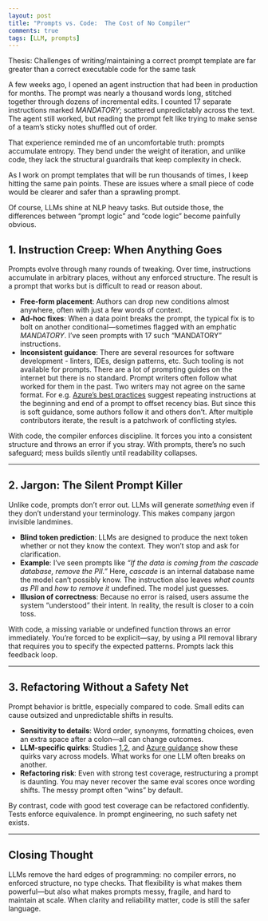 ```yaml
---
layout: post
title: "Prompts vs. Code:  The Cost of No Compiler"
comments: true
tags: [LLM, prompts]
---
```


Thesis: Challenges of writing/maintaining a correct prompt template are far greater than a correct executable code for the same task

A few weeks ago, I opened an agent instruction that had been in production for months. The prompt was nearly a thousand words long, stitched together through dozens of incremental edits. I counted 17 separate instructions marked *MANDATORY*; scattered unpredictably across the text. The agent still worked, but reading the prompt felt like trying to make sense of a team’s sticky notes shuffled out of order.  

That experience reminded me of an uncomfortable truth: prompts accumulate entropy. They bend under the weight of iteration, and unlike code, they lack the structural guardrails that keep complexity in check.  

As I work on prompt templates that will be run thousands of times, I keep hitting the same pain points. These are issues where a small piece of code would be clearer and safer than a sprawling prompt.  

Of course, LLMs shine at NLP heavy tasks. But outside those, the differences between “prompt logic” and “code logic” become painfully obvious.  


## 1. Instruction Creep: When Anything Goes  

Prompts evolve through many rounds of tweaking. Over time, instructions accumulate in arbitrary places, without any enforced structure. The result is a prompt that works but is difficult to read or reason about.  

- **Free-form placement**: Authors can drop new conditions almost anywhere, often with just a few words of context.  
- **Ad-hoc fixes**: When a data point breaks the prompt, the typical fix is to bolt on another conditional—sometimes flagged with an emphatic *MANDATORY*. I’ve seen prompts with 17 such “MANDATORY” instructions.  
- **Inconsistent guidance**: There are several resources for software development - linters, IDEs, design patterns, etc. Such tooling is not available for prompts. There are a lot of prompting guides on the internet but there is no standard. Prompt writers often follow what worked for them in the past. Two writers may not agree on the same format. For e.g. [Azure’s best practices](https://learn.microsoft.com/en-us/azure/ai-foundry/openai/concepts/prompt-engineering?tabs=chat#repeat-instructions-at-the-end) suggest repeating instructions at the beginning and end of a prompt to offset recency bias. But since this is soft guidance, some authors follow it and others don’t. After multiple contributors iterate, the result is a patchwork of conflicting styles.

With code, the compiler enforces discipline. It forces you into a consistent structure and throws an error if you stray. With prompts, there’s no such safeguard; mess builds silently until readability collapses.  

---

## 2. Jargon: The Silent Prompt Killer  

Unlike code, prompts don’t error out. LLMs will generate *something* even if they don’t understand your terminology. This makes company jargon invisible landmines.  

- **Blind token prediction**: LLMs are designed to produce the next token whether or not they know the context. They won’t stop and ask for clarification.  
- **Example**: I’ve seen prompts like *“If the data is coming from the cascade database, remove the PII.”* Here, *cascade* is an internal database name the model can’t possibly know. The instruction also leaves *what counts as PII* and *how to remove it* undefined. The model just guesses.  
- **Illusion of correctness**: Because no error is raised, users assume the system “understood” their intent. In reality, the result is closer to a coin toss.  

With code, a missing variable or undefined function throws an error immediately. You’re forced to be explicit—say, by using a PII removal library that requires you to specify the expected patterns. Prompts lack this feedback loop.  

---

## 3. Refactoring Without a Safety Net  

Prompt behavior is brittle, especially compared to code. Small edits can cause outsized and unpredictable shifts in results.  

- **Sensitivity to details**: Word order, synonyms, formatting choices, even an extra space after a colon—all can change outcomes.  
- **LLM-specific quirks**: Studies [1](https://arxiv.org/pdf/2310.11324),[2](https://arxiv.org/pdf/2411.10541), and [Azure guidance](https://learn.microsoft.com/en-us/azure/ai-foundry/openai/concepts/prompt-engineering?tabs=chat#best-practices) show these quirks vary across models. What works for one LLM often breaks on another.  
- **Refactoring risk**: Even with strong test coverage, restructuring a prompt is daunting. You may never recover the same eval scores once wording shifts. The messy prompt often “wins” by default.  

By contrast, code with good test coverage can be refactored confidently. Tests enforce equivalence. In prompt engineering, no such safety net exists.  

---

## Closing Thought  

LLMs remove the hard edges of programming: no compiler errors, no enforced structure, no type checks. That flexibility is what makes them powerful—but also what makes prompts messy, fragile, and hard to maintain at scale. When clarity and reliability matter, code is still the safer language.  